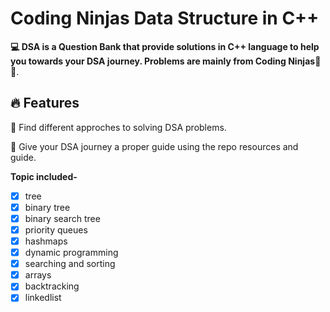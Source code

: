 # Coding Ninjas Data Structure in C++
**💻 DSA is a Question Bank that provide solutions in C++ language to help you towards your DSA journey.
Problems are mainly from Coding Ninjas📰🔥**.


## 🔥 Features

📰 Find different approches to solving DSA problems.

🚀 Give your DSA journey a proper guide using the repo resources and guide.

**Topic included-**
- [x] tree
- [x] binary tree
- [x] binary search tree 
- [x] priority queues 
- [x] hashmaps
- [x] dynamic programming
- [x] searching and sorting
- [x] arrays
- [x] backtracking
- [x] linkedlist
